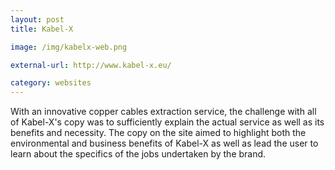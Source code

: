 ```yaml
---
layout: post
title: Kabel-X

image: /img/kabelx-web.png

external-url: http://www.kabel-x.eu/

category: websites
---
```


With an innovative copper cables extraction service, the challenge with all of Kabel-X's copy was to sufficiently explain the actual service as well as its benefits and necessity. The copy on the site aimed to highlight both the environmental and business benefits of Kabel-X as well as lead the user to learn about the specifics of the jobs undertaken by the brand.